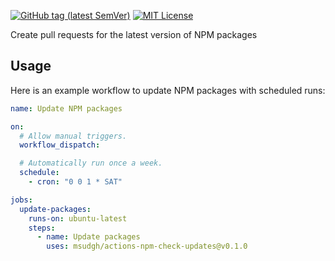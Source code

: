 [![GitHub tag (latest SemVer)](https://img.shields.io/github/v/tag/msudgh/actions-npm-check-updates?style=social)](
  https://github.com/msudgh/actions-npm-check-updates/releases
)
[![MIT License](https://img.shields.io/badge/license-MIT-brightgreen?style=social)](
  https://mit-license.org/msudgh
)

Create pull requests for the latest version of NPM packages

## Usage
Here is an example workflow to update NPM packages with scheduled runs:

```yaml
name: Update NPM packages

on:
  # Allow manual triggers.
  workflow_dispatch:

  # Automatically run once a week.
  schedule:
    - cron: "0 0 1 * SAT"

jobs:
  update-packages:
    runs-on: ubuntu-latest
    steps:
      - name: Update packages
        uses: msudgh/actions-npm-check-updates@v0.1.0
```
